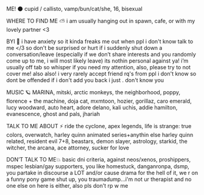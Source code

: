  ME! 🌑
cupid / callisto, vamp/bun/cat/she, 16, bisexual

WHERE TO FIND ME ⛅️
i am usually hanging out in spawn, cafe, or with my lovely partner <3


BYI 💫
i have anxiety so it kinda freaks me out when ppl i don't know talk to me </3 so don't be surprised or hurt if i suddenly shut down a conversation/leave (especially if we don’t share interests and you randomly come up to me, i will most likely leave) its nothin personal against ya! i’m usually off tab so whisper if you need my attention, also, please try to not cover me! also also! i very rarely accept friend rq's from ppl i don't know so
dont be offended if i don't add you back i just . don't know you





MUSIC 🪐
MARINA, mitski, arctic monkeys, the neighborhood, poppy, florence + the machine, doja cat, mxmtoon, hozier, gorillaz, caro emerald, lucy woodward, auto heart, adore delano, kali uchis, addie hamilton, evanescence, ghost and pals, jhariah 




TALK TO ME ABOUT ⚡️
ride the cyclone, apex legends, life is strange: true colors, overwatch, harley quinn animated series+anythin else harley quinn related, resident evil 7+8, beastars, demon slayer, astrology, starkid, the witcher, the arcana, ace attorney, sucker for love





DON’T TALK TO ME💥
basic dni criteria, against neos/xenos, proshippers, mspec lesbian/gay supporters, 
you like homestuck, danganronpa, dsmp, you partake in discourse a LOT and/or cause drama for the hell of it, we r on a funny pony game shut up, you traumadump...i'm not ur therapist and no one else on here is either, also pls don't rp w me
